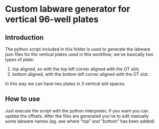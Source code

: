 # Custom labware generator for vertical 96-well plates

## Introduction

The python script included in this folder is used to generate the labware json files for the vertical plates used in this workflow;
we've basically two types of plate:
1. top aligned, so with the top left corner aligned with the OT slot;
2. bottom aligned, with the bottom left corner aligned with the OT slot.

In this way we can have two plates in 3 vertical slot spaces.

## How to use

Just execute the script with the python interpreter; if you want you can update the offsets.
After the files are generated you've to edit manually some labware names (eg. see where "top" and "bottom" has been added)